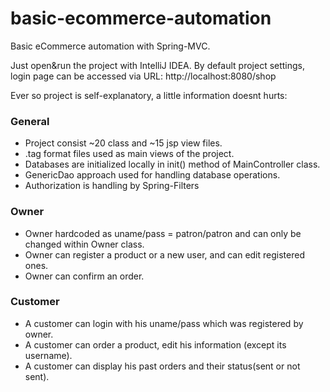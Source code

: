 # basic-ecommerce-automation
Basic eCommerce automation with Spring-MVC.

Just open&run the project with IntelliJ IDEA. 
By default project settings, login page can be accessed via URL: http://localhost:8080/shop

Ever so project is self-explanatory, a little information doesnt hurts:

### General
- Project consist ~20 class and ~15 jsp view files.
- .tag format files used as main views of the project.
- Databases are initialized locally in init() method of MainController class. 
- GenericDao approach used for handling database operations.
- Authorization is handling by Spring-Filters

### Owner
- Owner hardcoded as uname/pass = patron/patron and can only be changed within Owner class.
- Owner can register a product or a new user, and can edit registered ones.
- Owner can confirm an order.
### Customer
- A customer can login with his uname/pass which was registered by owner.
- A customer can order a product, edit his information (except its username).
- A customer can display his past orders and their status(sent or not sent).



